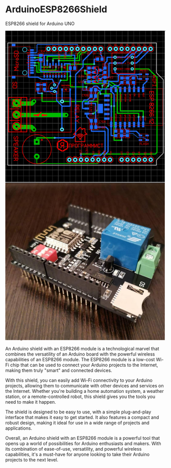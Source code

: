 # ArduinoESP8266Shield
ESP8266 shield for Arduino UNO

![alt text](./img/1.png)

An Arduino shield with an ESP8266 module is a technological marvel that combines the versatility of an Arduino board with the powerful wireless capabilities of an ESP8266 module. The ESP8266 module is a low-cost Wi-Fi chip that can be used to connect your Arduino projects to the Internet, making them truly "smart" and connected devices.

With this shield, you can easily add Wi-Fi connectivity to your Arduino projects, allowing them to communicate with other devices and services on the Internet. Whether you're building a home automation system, a weather station, or a remote-controlled robot, this shield gives you the tools you need to make it happen.

The shield is designed to be easy to use, with a simple plug-and-play interface that makes it easy to get started. It also features a compact and robust design, making it ideal for use in a wide range of projects and applications.

Overall, an Arduino shield with an ESP8266 module is a powerful tool that opens up a world of possibilities for Arduino enthusiasts and makers. With its combination of ease-of-use, versatility, and powerful wireless capabilities, it's a must-have for anyone looking to take their Arduino projects to the next level.